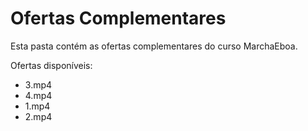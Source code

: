 # Ofertas Complementares

Esta pasta contém as ofertas complementares do curso MarchaEboa.

Ofertas disponíveis:
- 3.mp4
- 4.mp4
- 1.mp4
- 2.mp4
